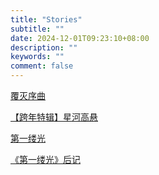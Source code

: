 ```yaml
---
title: "Stories"
subtitle: ""
date: 2024-12-01T09:23:10+08:00
description: ""
keywords: ""
comment: false
---
```


[覆灭序曲](/posts/preludeofdestruction)

[【跨年特辑】星河高悬](/posts/howhighthestars)

[第一缕光](/posts/thefirstdawn)

[《第一缕光》后记](/posts/afterthefirstdawn)